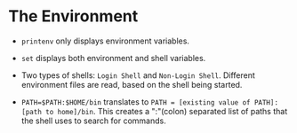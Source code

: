 # The Environment

- `printenv` only displays environment variables.

- `set` displays both environment and shell variables.

- Two types of shells: `Login Shell` and `Non-Login Shell`. Different environment files are read, based on the shell being started.

- `PATH=$PATH:$HOME/bin` translates to `PATH = [existing value of PATH]:[path to home]/bin`. This creates a ":"(colon) separated list of paths that the shell uses to search for commands.